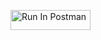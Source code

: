 [<img src="https://run.pstmn.io/button.svg" alt="Run In Postman" style="width: 128px; height: 32px;">](https://app.getpostman.com/run-collection/41738630-55a4dbec-eadf-4cbd-a47f-65a2b3b9d43f?action=collection%2Ffork&source=rip_markdown&collection-url=entityId%3D41738630-55a4dbec-eadf-4cbd-a47f-65a2b3b9d43f%26entityType%3Dcollection%26workspaceId%3D77c36a26-bf1f-4213-a6de-4ea208f5bdf5#?env%5BBook%20Search%20Env%5D=W3sia2V5IjoiYm9va190aXRsZSIsInZhbHVlIjoiVHVyaW5nIiwiZW5hYmxlZCI6dHJ1ZSwidHlwZSI6ImRlZmF1bHQiLCJzZXNzaW9uVmFsdWUiOiJUdXJpbmciLCJjb21wbGV0ZVNlc3Npb25WYWx1ZSI6IlR1cmluZyIsInNlc3Npb25JbmRleCI6MH0seyJrZXkiOiJib29rX2lkIiwidmFsdWUiOiIiLCJlbmFibGVkIjp0cnVlLCJ0eXBlIjoiYW55Iiwic2Vzc2lvblZhbHVlIjoiMFo0TEVBQUFRQkFKIiwiY29tcGxldGVTZXNzaW9uVmFsdWUiOiIwWjRMRUFBQVFCQUoiLCJzZXNzaW9uSW5kZXgiOjF9XQ==)